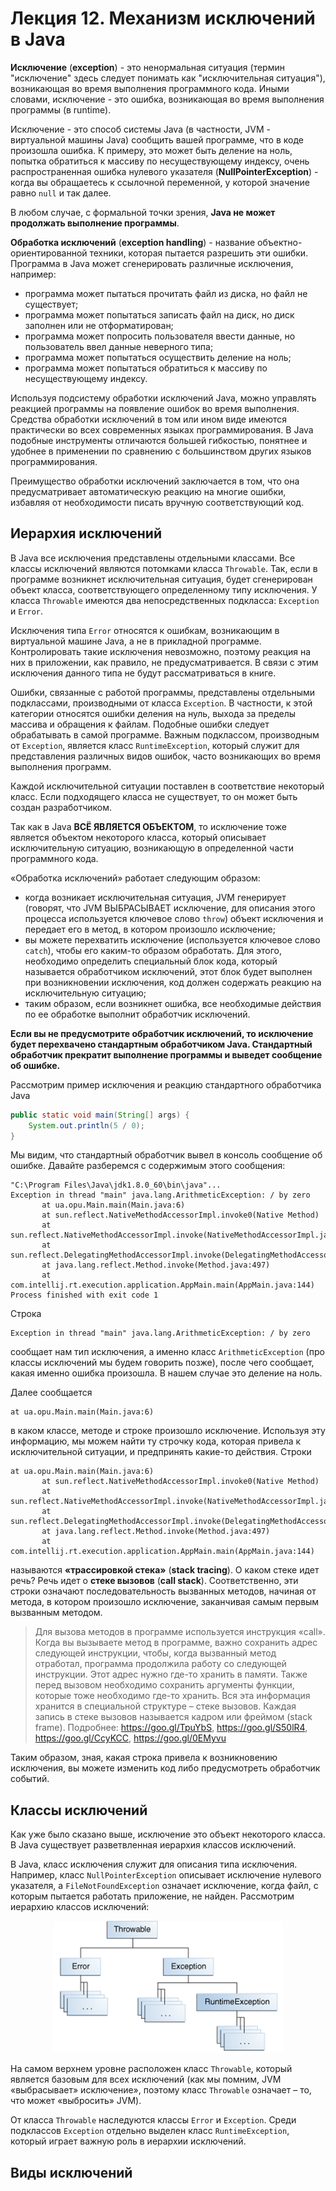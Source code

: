 # Лекция 12. Механизм исключений в Java

**Исключение** (**exception**) - это ненормальная ситуация (термин "исключение" здесь следует понимать как "исключительная ситуация"), возникающая во время выполнения программного кода. Иными словами, исключение - это ошибка, возникающая во время выполнения программы (в runtime).

Исключение - это способ системы Java (в частности, JVM - виртуальной машины Java) сообщить вашей программе, что в коде произошла ошибка. К примеру, это может быть деление на ноль, попытка обратиться к массиву по несуществующему индексу, очень распространенная ошибка нулевого указателя (**NullPointerException**) - когда вы обращаетесь к ссылочной переменной, у которой значение равно `null` и так далее.

В любом случае, с формальной точки зрения, **Java не может продолжать выполнение программы**.

**Обработка исключений** (**exception handling**) - название объектно-ориентированной техники, которая пытается разрешить эти ошибки. Программа в Java может сгенерировать различные исключения, например:

- программа может пытаться прочитать файл из диска, но файл не существует;
- программа может попытаться записать файл на диск, но диск заполнен или не отформатирован;
- программа может попросить пользователя ввести данные, но пользователь ввел данные неверного типа;
- программа может попытаться осуществить деление на ноль;
- программа может попытаться обратиться к массиву по несуществующему индексу.

Используя подсистему обработки исключений Java, можно управлять реакцией программы на появление ошибок во время выполнения. Средства обработки исключений в том или ином виде имеются практически во всех современных языках программирования. В Java подобные инструменты отличаются большей гибкостью, понятнее и удобнее в применении по сравнению с большинством других языков программирования.

Преимущество обработки исключений заключается в том, что она предусматривает автоматическую реакцию на многие ошибки, избавляя от необходимости писать вручную соответствующий код.

## Иерархия исключений

В Java все исключения представлены отдельными классами. Все классы исключений являются потомками класса `Throwable`. Так, если в программе возникнет исключительная ситуация, будет сгенерирован объект класса, соответствующего определенному типу исключения. У класса `Throwable` имеются два непосредственных подкласса: `Exception` и `Error`.

Исключения типа `Error` относятся к ошибкам, возникающим в виртуальной машине Java, а не в прикладной программе. Контролировать такие исключения невозможно, поэтому реакция на них в приложении, как правило, не предусматривается. В связи с этим исключения данного типа не будут рассматриваться в книге.

Ошибки, связанные с работой программы, представлены отдельными подклассами, производными от класса `Exception`. В частности, к этой категории относятся ошибки деления на нуль, выхода за пределы массива и обращения к файлам. Подобные ошибки следует обрабатывать в самой программе. Важным подклассом, производным от `Exception`, является класс `RuntimeException`, который служит для представления различных видов ошибок, часто возникающих во время выполнения программ.

Каждой исключительной ситуации поставлен в соответствие некоторый класс. Если подходящего класса не существует, то он может быть создан разработчиком.

Так как в Java **ВСЁ ЯВЛЯЕТСЯ ОБЪЕКТОМ**, то исключение тоже является объектом некоторого класса, который описывает исключительную ситуацию, возникающую в определенной части программного кода.

«Обработка исключений» работает следующим образом:

- когда возникает исключительная ситуация, JVM генерирует (говорят, что JVM ВЫБРАСЫВАЕТ исключение, для описания этого процесса используется ключевое слово `throw`) объект исключения и передает его в метод, в котором произошло исключение;
- вы можете перехватить исключение (используется ключевое слово `catch`), чтобы его каким-то образом обработать. Для этого, необходимо определить специальный блок кода, который называется обработчиком исключений, этот блок будет выполнен при возникновении исключения, код должен содержать реакцию на исключительную ситуацию;
- таким образом, если возникнет ошибка, все необходимые действия по ее обработке выполнит обработчик исключений.

**Если вы не предусмотрите обработчик исключений, то исключение будет перехвачено стандартным обработчиком Java. Стандартный обработчик прекратит выполнение программы и выведет сообщение об ошибке.**

Рассмотрим пример исключения и реакцию стандартного обработчика Java

```java
public static void main(String[] args) {
    System.out.println(5 / 0);
}
```

Мы видим, что стандартный обработчик вывел в консоль сообщение об ошибке. Давайте разберемся с содержимым этого сообщения:

```
"C:\Program Files\Java\jdk1.8.0_60\bin\java"...
Exception in thread "main" java.lang.ArithmeticException: / by zero
       at ua.opu.Main.main(Main.java:6)
       at sun.reflect.NativeMethodAccessorImpl.invoke0(Native Method)
       at sun.reflect.NativeMethodAccessorImpl.invoke(NativeMethodAccessorImpl.java:62)
       at sun.reflect.DelegatingMethodAccessorImpl.invoke(DelegatingMethodAccessorImpl.java:43)
       at java.lang.reflect.Method.invoke(Method.java:497)
       at com.intellij.rt.execution.application.AppMain.main(AppMain.java:144)
Process finished with exit code 1
```

Строка

```
Exception in thread "main" java.lang.ArithmeticException: / by zero
```

сообщает нам тип исключения, а именно класс `ArithmeticException` (про классы исключений мы будем говорить позже), после чего сообщает, какая именно ошибка произошла. В нашем случае это деление на ноль.

Далее сообщается

```
at ua.opu.Main.main(Main.java:6)
```

в каком классе, методе и строке произошло исключение. Используя эту информацию, мы можем найти ту строчку кода, которая привела к исключительной ситуации, и предпринять какие-то действия. Строки

```
at ua.opu.Main.main(Main.java:6)
       at sun.reflect.NativeMethodAccessorImpl.invoke0(Native Method)
       at sun.reflect.NativeMethodAccessorImpl.invoke(NativeMethodAccessorImpl.java:62)
       at sun.reflect.DelegatingMethodAccessorImpl.invoke(DelegatingMethodAccessorImpl.java:43)
       at java.lang.reflect.Method.invoke(Method.java:497)
       at com.intellij.rt.execution.application.AppMain.main(AppMain.java:144)
```

называются **«трассировкой стека»** (**stack tracing**). О каком стеке идет речь? Речь идет о **стеке вызовов** (**call stack**). Соответственно, эти строки означают последовательность вызванных методов, начиная от метода, в котором произошло исключение, заканчивая самым первым вызванным методом.

> Для вызова методов в программе используется инструкция «call». Когда вы вызываете метод в программе, важно сохранить адрес следующей инструкции, чтобы, когда вызванный метод отработал, программа продолжила работу со следующей инструкции. Этот адрес нужно где-то хранить в памяти. Также перед вызовом необходимо сохранить аргументы функции, которые тоже необходимо где-то хранить.
Вся эта информация хранится в специальной структуре – стеке вызовов. Каждая запись в стеке вызовов называется кадром или фреймом (stack frame). 
Подробнее: https://goo.gl/TpuYbS, https://goo.gl/S50lR4, https://goo.gl/CcyKCC, https://goo.gl/0EMyvu

Таким образом, зная, какая строка привела к возникновению исключения, вы можете изменить код либо предусмотреть обработчик событий.

## Классы исключений

Как уже было сказано выше, исключение это объект некоторого класса. В Java существует разветвленная иерархия классов исключений.

В Java, класс исключения служит для описания типа исключения. Например, класс `NullPointerException` описывает исключение нулевого указателя, а `FileNotFoundException` означает исключение, когда файл, с которым пытается работать приложение, не найден. Рассмотрим иерархию классов исключений:

<p align="center">
  <img src="img/ex_classes.png" />
</p>

На самом верхнем уровне расположен класс `Throwable`, который является базовым для всех исключений (как мы помним, JVM «выбрасывает» исключение», поэтому класс `Throwable` означает – то, что может «выбросить» JVM).

От класса `Throwable` наследуются классы `Error` и `Exception`. Среди подклассов `Exception` отдельно выделен класс `RuntimeException`, который играет важную роль в иерархии исключений.

## Виды исключений

